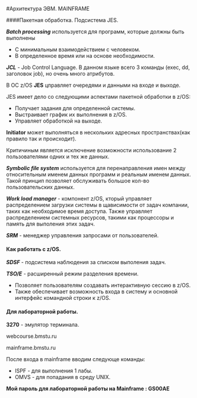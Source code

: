 #Архитектура ЭВМ. MAINFRAME  

####Пакетная обработка. Подсистема JES.  

***Batch processing*** используется для программ, которые должны быть выполнены  
- С минимальным взаимодействием с человеком.  
- В определенное время или на основе необходимости.  

***JCL*** - Job Control Language. В  данном языке всего 3 команды (exec, dd, заголовок job), но очень много атрибутов.   

В ОС z/OS **JES** цправляет очередями и данными на входе и выходе.   

JES имеет дело со следующими аспектами пакетной обработки в z/OS:  
- Получает задания для определенной системы.  
- Выстраивает график их выполнения в z/OS.  
- Управляет обработкой на выходе.  

**Initiator** может выполняться в нескольких адресных пространствах(как правило так и происходит).  

Критичиным является исключение возможности использование 2 пользователями одних и тех же данных.  

***Symbolic file system*** используется для перенаправления имен между относительным именем данных программ и реальным именем данных. Такой принцип позволяет обслуживать большое кол-во пользовательских данных.  

***Work load manager*** - компонент z/OS, кторый управляет распределением загрузки системы в щависимости от задач компании, таких как необходимое время доступа. Также управляет распределением системных ресурсов, такими как процессоры и память для выполения этих задач.  

***SRM*** - менеджер управления запросами от пользователей.  

#### Как работать с z/OS.  

***SDSF*** - подсистема наблюдения за списком выполения задач.  

***TSO/E*** - расширенный режим разделения времени. 
+ Позволяет пользователям создавать интерактивную сессию в z/OS.  
+ Также обеспечивает возможность входа в систему и основной интерфейс командной строки к z/OS.  


#### Для лабораторной работы.  

**3270** - эмулятор терминала. 

webcourse.bmstu.ru

mainframe.bmstu.ru 


После входа в mainframe вводим следующе команды:  
+ ISPF - для выполнения 1 лабы.  
+ OMVS - для попадания в среду UNIX.  


**Мой пароль для лабораторной работы на Mainframe : GS00AE**


